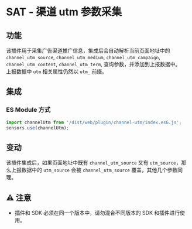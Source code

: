 # SAT - 渠道 utm 参数采集
## 功能
该插件用于采集广告渠道推广信息，集成后会自动解析当前页面地址中的 
`channel_utm_source`,
`channel_utm_medium`,
`channel_utm_campaign`,
`channel_utm_content`,
`channel_utm_term`,
查询参数，并添加到上报数据中。<br>
上报数据中 `utm` 相关属性仍然以 `utm_` 前缀。

## 集成
### ES Module 方式
```javascript
import channelUtm from '/dist/web/plugin/channel-utm/index.es6.js';
sensors.use(channelUtm);
```

## 变动
该插件集成后，如果页面地址中既有 `channel_utm_source` 又有 `utm_source`，那么上报数据中的 `utm_source` 会被 `channel_utm_source` 覆盖，其他几个参数同理。

## ⚠️ 注意
- 插件和 SDK 必须在同一个版本中，请勿混合不同版本的 SDK 和插件进行使用。